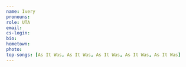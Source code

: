 ```yaml
---
name: Ivery
pronouns:
role: UTA
email:
cs-login:
bio:
hometown:
photo:
top-songs: [As It Was, As It Was, As It Was, As It Was, As It Was]
---
```

